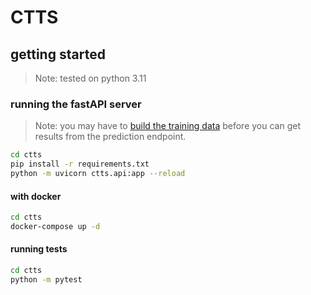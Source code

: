 # CTTS

## getting started

> Note: tested on python 3.11

### running the fastAPI server

> Note: you may have to [build the training data](#training-guide.md) before you
> can get results from the prediction endpoint.

```sh
cd ctts
pip install -r requirements.txt
python -m uvicorn ctts.api:app --reload
```

#### with docker

```sh
cd ctts
docker-compose up -d
```

#### running tests

```sh
cd ctts
python -m pytest
```
